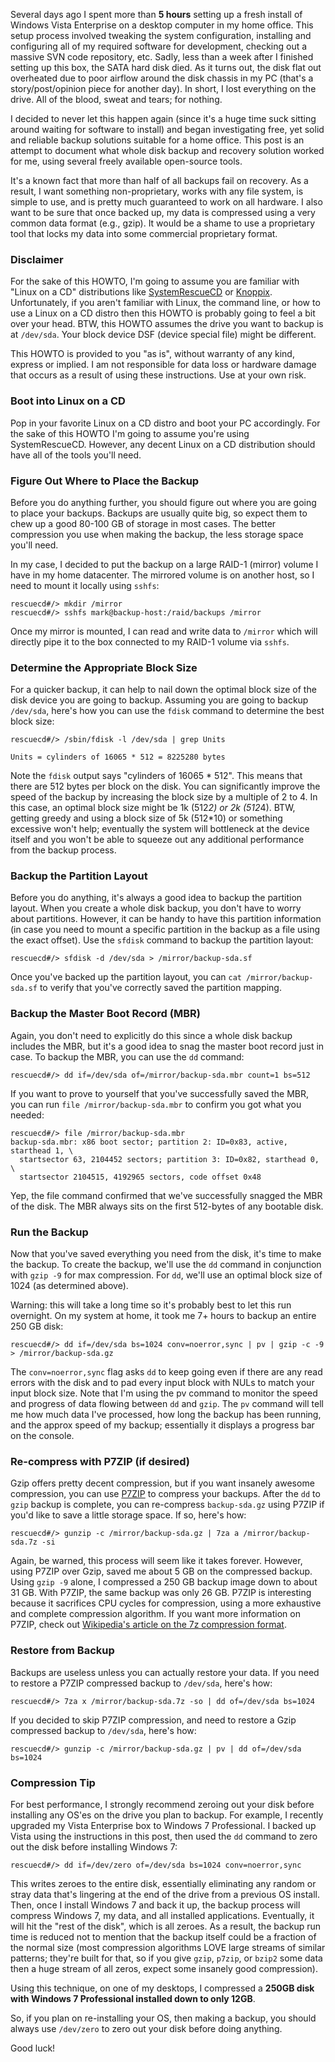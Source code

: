 Several days ago I spent more than **5 hours** setting up a fresh install of Windows Vista Enterprise on a desktop computer in my home office.  This setup process involved tweaking the system configuration, installing and configuring all of my required software for development, checking out a massive SVN code repository, etc.  Sadly, less than a week after I finished setting up this box, the SATA hard disk died.  As it turns out, the disk flat out overheated due to poor airflow around the disk chassis in my PC (that's a story/post/opinion piece for another day).  In short, I lost everything on the drive.  All of the blood, sweat and tears; for nothing.

I decided to never let this happen again (since it's a huge time suck sitting around waiting for software to install) and began investigating free, yet solid and reliable backup solutions suitable for a home office.  This post is an attempt to document what whole disk backup and recovery solution worked for me, using several freely available open-source tools.

It's a known fact that more than half of all backups fail on recovery.  As a result, I want something non-proprietary, works with any file system, is simple to use, and is pretty much guaranteed to work on all hardware.  I also want to be sure that once backed up, my data is compressed using a very common data format (e.g., gzip).  It would be a shame to use a proprietary tool that locks my data into some commercial proprietary format.

### Disclaimer

For the sake of this HOWTO, I'm going to assume you are familiar with "Linux on a CD" distributions like [SystemRescueCD](http://www.sysresccd.org/) or [Knoppix](http://www.knoppix.net/).  Unfortunately, if you aren't familiar with Linux, the command line, or how to use a Linux on a CD distro then this HOWTO is probably going to feel a bit over your head.  BTW, this HOWTO assumes the drive you want to backup is at `/dev/sda`.  Your block device DSF (device special file) might be different.

This HOWTO is provided to you "as is", without warranty of any kind, express or implied. I am not responsible for data loss or hardware damage that occurs as a result of using these instructions. Use at your own risk.

### Boot into Linux on a CD

Pop in your favorite Linux on a CD distro and boot your PC accordingly.  For the sake of this HOWTO I'm going to assume you're using SystemRescueCD.  However, any decent Linux on a CD distribution should have all of the tools you'll need.

### Figure Out Where to Place the Backup

Before you do anything further, you should figure out where you are going to place your backups.  Backups are usually quite big, so expect them to chew up a good 80-100 GB of storage in most cases.  The better compression you use when making the backup, the less storage space you'll need.

In my case, I decided to put the backup on a large RAID-1 (mirror) volume I have in my home datacenter.  The mirrored volume is on another host, so I need to mount it locally using `sshfs`:

```
rescuecd#/> mkdir /mirror
rescuecd#/> sshfs mark@backup-host:/raid/backups /mirror
```

Once my mirror is mounted, I can read and write data to `/mirror` which will directly pipe it to the box connected to my RAID-1 volume via `sshfs`.

### Determine the Appropriate Block Size

For a quicker backup, it can help to nail down the optimal block size of the disk device you are going to backup.  Assuming you are going to backup `/dev/sda`, here's how you can use the `fdisk` command to determine the best block size:

```
rescuecd#/> /sbin/fdisk -l /dev/sda | grep Units

Units = cylinders of 16065 * 512 = 8225280 bytes
```

Note the `fdisk` output says "cylinders of 16065 * 512".  This means that there are 512 bytes per block on the disk.  You can significantly improve the speed of the backup by increasing the block size by a multiple of 2 to 4.  In this case, an optimal block size might be 1k (512*2) or 2k (512*4).  BTW, getting greedy and using a block size of 5k (512*10) or something excessive won't help; eventually the system will bottleneck at the device itself and you won't be able to squeeze out any additional performance from the backup process.

### Backup the Partition Layout

Before you do anything, it's always a good idea to backup the partition layout.  When you create a whole disk backup, you don't have to worry about partitions.  However, it can be handy to have this partition information (in case you need to mount a specific partition in the backup as a file using the exact offset).  Use the `sfdisk` command to backup the partition layout:

```
rescuecd#/> sfdisk -d /dev/sda > /mirror/backup-sda.sf
```

Once you've backed up the partition layout, you can `cat /mirror/backup-sda.sf` to verify that you've correctly saved the partition mapping.

### Backup the Master Boot Record (MBR)

Again, you don't need to explicitly do this since a whole disk backup includes the MBR, but it's a good idea to snag the master boot record just in case.  To backup the MBR, you can use the `dd` command:

```
rescuecd#/> dd if=/dev/sda of=/mirror/backup-sda.mbr count=1 bs=512
```

If you want to prove to yourself that you've successfully saved the MBR, you can run `file /mirror/backup-sda.mbr` to confirm you got what you needed:

```
rescuecd#/> file /mirror/backup-sda.mbr
backup-sda.mbr: x86 boot sector; partition 2: ID=0x83, active, starthead 1, \
  startsector 63, 2104452 sectors; partition 3: ID=0x82, starthead 0, \
  startsector 2104515, 4192965 sectors, code offset 0x48
```

Yep, the file command confirmed that we've successfully snagged the MBR of the disk.  The MBR always sits on the first 512-bytes of any bootable disk.

### Run the Backup

Now that you've saved everything you need from the disk, it's time to make the backup.  To create the backup, we'll use the `dd` command in conjunction with `gzip -9` for max compression.  For `dd`, we'll use an optimal block size of 1024 (as determined above).

Warning: this will take a long time so it's probably best to let this run overnight.  On my system at home, it took me 7+ hours to backup an entire 250 GB disk:

```
rescuecd#/> dd if=/dev/sda bs=1024 conv=noerror,sync | pv | gzip -c -9 > /mirror/backup-sda.gz
```

The `conv=noerror,sync` flag asks `dd` to keep going even if there are any read errors with the disk and to pad every input block with NULs to match your input block size.  Note that I'm using the pv command to monitor the speed and progress of data flowing between `dd` and `gzip`.  The `pv` command will tell me how much data I've processed, how long the backup has been running, and the approx speed of my backup; essentially it displays a progress bar on the console.

### Re-compress with P7ZIP (if desired)

Gzip offers pretty decent compression, but if you want insanely awesome compression, you can use [P7ZIP](http://p7zip.sourceforge.net/) to compress your backups.  After the `dd` to `gzip` backup is complete, you can re-compress `backup-sda.gz` using P7ZIP if you'd like to save a little storage space.  If so, here's how:

```
rescuecd#/> gunzip -c /mirror/backup-sda.gz | 7za a /mirror/backup-sda.7z -si
```

Again, be warned, this process will seem like it takes forever.  However, using P7ZIP over Gzip, saved me about 5 GB on the compressed backup.  Using `gzip -9` alone, I compressed a 250 GB backup image down to about 31 GB.  With P7ZIP, the same backup was only 26 GB. P7ZIP is interesting because it sacrifices CPU cycles for compression, using a more exhaustive and complete compression algorithm. If you want more information on P7ZIP, check out [Wikipedia's article on the 7z compression format](http://en.wikipedia.org/wiki/7z).

### Restore from Backup

Backups are useless unless you can actually restore your data.  If you need to restore a P7ZIP compressed backup to `/dev/sda`, here's how:

```
rescuecd#/> 7za x /mirror/backup-sda.7z -so | dd of=/dev/sda bs=1024
```

If you decided to skip P7ZIP compression, and need to restore a Gzip compressed backup to `/dev/sda`, here's how:

```
rescuecd#/> gunzip -c /mirror/backup-sda.gz | pv | dd of=/dev/sda bs=1024
```

### Compression Tip

For best performance, I strongly recommend zeroing out your disk before installing any OS'es on the drive you plan to backup.  For example, I recently upgraded my Vista Enterprise box to Windows 7 Professional.  I backed up Vista using the instructions in this post, then used the `dd` command to zero out the disk before installing Windows 7:

```
rescuecd#/> dd if=/dev/zero of=/dev/sda bs=1024 conv=noerror,sync
```

This writes zeroes to the entire disk, essentially eliminating any random or stray data that's lingering at the end of the drive from a previous OS install.  Then, once I install Windows 7 and back it up, the backup process will compress Windows 7, my data, and all installed applications.  Eventually, it will hit the "rest of the disk", which is all zeroes.  As a result, the backup run time is reduced not to mention that the backup itself could be a fraction of the normal size (most compression algorithms LOVE large streams of similar patterns; they're built for that, so if you give `gzip`, `p7zip`, or `bzip2` some data then a huge stream of all zeros, expect some insanely good compression).

Using this technique, on one of my desktops, I compressed a **250GB disk with Windows 7 Professional installed down to only 12GB**.

So, if you plan on re-installing your OS, then making a backup, you should always use `/dev/zero` to zero out your disk before doing anything.

Good luck!

<!--- tags: linux, security, backup -->
